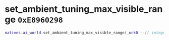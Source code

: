 # set_ambient_tuning_max_visible_range `0xE8960298`

```lua
natives.ai_world.set_ambient_tuning_max_visible_range(_unk0 --[[ integer ]])
```